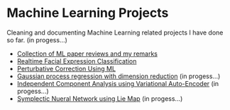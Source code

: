 # Machine Learning Projects

Cleaning and documenting Machine Learning related projects I have done so far. (in progess...)

- [Collection of ML paper reviews and my remarks](./PaperReview/README.md)   
- [Realtime Facial Expression Classification](./FacialExpression/FacialExpression.md)
- [Perturbative Correction Using ML](./PerturbativeCorrection/PerturbativeCorrection.md)
- [Gaussian process regression with dimension reduction](./GP4Optim/GP4Optim.md)   (in progess...)
- [Independent Component Analysis using Variational Auto-Encoder]()   (in progess...)
- [Symplectic Nueral Network using Lie Map]()   (in progess...)
